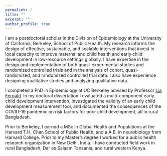 ```yaml
---
permalink: /
title: ""
excerpt: ""
author_profile: true
---
```


I am a postdoctoral scholar in the Division of Epidemiology at the University of California, Berkeley, School of Public Health. My research informs the design of effective, sustainable, and scalable interventions that invest in local capacity to improve maternal and child health and early child development in low-resource settings globally. I have expertise in the design and implementation of both quasi-experimental studies and randomized controlled trials and in the analysis of cohort, quasi-randomized, and randomized controlled trial data. I also have experience designing qualitative studies and analyzing qualitative data.

I completed a PhD in Epidemiology at UC Berkeley advised by Professor [Lia Fernald](https://publichealth.berkeley.edu/people/lia-fernald/). In my doctoral dissertation I evaluated a multi-component early child development intervention, investigated the validity of an early child development measurement tool, and documented the consequences of the COVID-19 pandemic on risk factors for poor child development, all in rural Bangladesh. 

Prior to Berkeley, I earned a MSc in Global Health and Populations at the Harvard T.H. Chan School of Public Health, and a A.B. in neurobiology from Harvard College. Prior to my Master’s degree I worked for a public health research organization in New Delhi, India. I have conducted field work in rural Bangladesh, Dar es Salaam Tanzania, and rural western Kenya.
